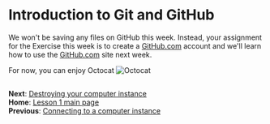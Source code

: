 # Introduction to Git and GitHub

We won't be saving any files on GitHub this week.
Instead, your assignment for the Exercise this week is to create a [GitHub.com](https://www.github.com) account and we'll learn how to use the [GitHub.com](https://www.github.com) site next week.

For now, you can enjoy Octocat
![Octocat](https://camo.githubusercontent.com/4516a586e5a1c582f9eafc753344204ef9eda9f0/68747470733a2f2f662e636c6f75642e6769746875622e636f6d2f6173736574732f37323931392f3338313630392f30636637626537302d613565332d313165322d383934332d3661633761393533663236642e6a7067)

## 
**Next**: [Destroying your computer instance](destroy-instance.md)<br/>
**Home**: [Lesson 1 main page](https://github.com/Python-for-geo-people/Lesson-1-Course-Environment/)<br/>
**Previous**: [Connecting to a computer instance](connect-to-instance.md)
